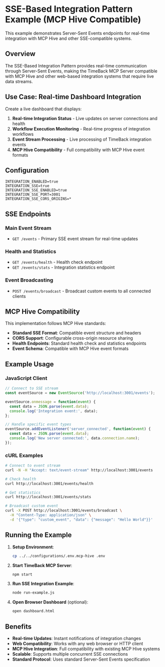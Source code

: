 # SSE-Based Integration Pattern Example (MCP Hive Compatible)

This example demonstrates Server-Sent Events endpoints for real-time integration with MCP Hive and other SSE-compatible systems.

## Overview

The SSE-Based Integration Pattern provides real-time communication through Server-Sent Events, making the TimeBack MCP Server compatible with MCP Hive and other web-based integration systems that require live data streams.

## Use Case: Real-time Dashboard Integration

Create a live dashboard that displays:
1. **Real-time Integration Status** - Live updates on server connections and health
2. **Workflow Execution Monitoring** - Real-time progress of integration workflows
3. **Event Stream Processing** - Live processing of TimeBack integration events
4. **MCP Hive Compatibility** - Full compatibility with MCP Hive event formats

## Configuration

```env
INTEGRATION_ENABLED=true
INTEGRATION_SSE=true
INTEGRATION_SSE_ENABLED=true
INTEGRATION_SSE_PORT=3001
INTEGRATION_SSE_CORS_ORIGINS=*
```

## SSE Endpoints

### Main Event Stream
- `GET /events` - Primary SSE event stream for real-time updates

### Health and Statistics
- `GET /events/health` - Health check endpoint
- `GET /events/stats` - Integration statistics endpoint

### Event Broadcasting
- `POST /events/broadcast` - Broadcast custom events to all connected clients

## MCP Hive Compatibility

This implementation follows MCP Hive standards:
- **Standard SSE Format**: Compatible event structure and headers
- **CORS Support**: Configurable cross-origin resource sharing
- **Health Endpoints**: Standard health check and statistics endpoints
- **Event Schema**: Compatible with MCP Hive event formats

## Example Usage

### JavaScript Client
```javascript
// Connect to SSE stream
const eventSource = new EventSource('http://localhost:3001/events');

eventSource.onmessage = function(event) {
  const data = JSON.parse(event.data);
  console.log('Integration event:', data);
};

// Handle specific event types
eventSource.addEventListener('server_connected', function(event) {
  const data = JSON.parse(event.data);
  console.log('New server connected:', data.connection.name);
});
```

### cURL Examples
```bash
# Connect to event stream
curl -N -H "Accept: text/event-stream" http://localhost:3001/events

# Check health
curl http://localhost:3001/events/health

# Get statistics
curl http://localhost:3001/events/stats

# Broadcast custom event
curl -X POST http://localhost:3001/events/broadcast \
  -H "Content-Type: application/json" \
  -d '{"type": "custom_event", "data": {"message": "Hello World"}}'
```

## Running the Example

1. **Setup Environment**:
   ```bash
   cp ../../configurations/.env.mcp-hive .env
   ```

2. **Start TimeBack MCP Server**:
   ```bash
   npm start
   ```

3. **Run SSE Integration Example**:
   ```bash
   node run-example.js
   ```

4. **Open Browser Dashboard** (optional):
   ```bash
   open dashboard.html
   ```

## Benefits

- **Real-time Updates**: Instant notifications of integration changes
- **Web Compatibility**: Works with any web browser or HTTP client
- **MCP Hive Integration**: Full compatibility with existing MCP Hive systems
- **Scalable**: Supports multiple concurrent SSE connections
- **Standard Protocol**: Uses standard Server-Sent Events specification

